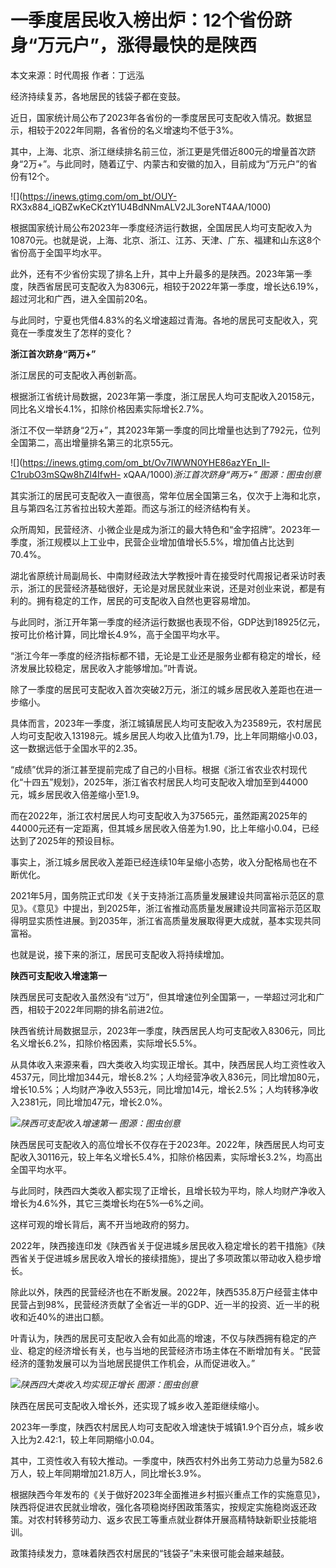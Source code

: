 # 一季度居民收入榜出炉：12个省份跻身“万元户”，涨得最快的是陕西

本文来源：时代周报 作者：丁远泓

经济持续复苏，各地居民的钱袋子都在变鼓。

近日，国家统计局公布了2023年各省份的一季度居民可支配收入情况。数据显示，相较于2022年同期，各省份的名义增速均不低于3%。

其中，上海、北京、浙江继续排名前三位，浙江更是凭借近800元的增量首次跻身“2万+”。与此同时，随着辽宁、内蒙古和安徽的加入，目前成为“万元户”的省份有12个。

![](https://inews.gtimg.com/om_bt/OUY-
RX3x884_iQBZwKeCKztY1U4BdNNmALV2JL3oreNT4AA/1000)

根据国家统计局公布2023年一季度经济运行数据，全国居民人均可支配收入为10870元。也就是说，上海、北京、浙江、江苏、天津、广东、福建和山东这8个省份高于全国平均水平。

此外，还有不少省份实现了排名上升，其中上升最多的是陕西。2023年第一季度，陕西省居民可支配收入为8306元，相较于2022年第一季度，增长达6.19%，超过河北和广西，进入全国前20名。

与此同时，宁夏也凭借4.83%的名义增速超过青海。各地的居民可支配收入，究竟在一季度发生了怎样的变化？

**浙江首次跻身“两万+”**

浙江居民的可支配收入再创新高。

根据浙江省统计局数据，2023年第一季度，浙江居民人均可支配收入20158元，同比名义增长4.1%，扣除价格因素实际增长2.7%。

浙江不仅一举跻身“2万+”，其2023年第一季度的同比增量也达到了792元，位列全国第二，高出增量排名第三的北京55元。

![](https://inews.gtimg.com/om_bt/Ov7IWWN0YHE86azYEn_lI-C1rubO3mSQw8hZl4IfwH-
xQAA/1000)_浙江首次跻身“两万+” 图源：图虫创意_

其实浙江的居民可支配收入一直很高，常年位居全国第三名，仅次于上海和北京，且与第四名江苏省拉出较大差距。而这与浙江的经济结构有关。

众所周知，民营经济、小微企业是成为浙江的最大特色和“金字招牌”。2023年一季度，浙江规模以上工业中，民营企业增加值增长5.5%，增加值占比达到70.4%。

湖北省原统计局副局长、中南财经政法大学教授叶青在接受时代周报记者采访时表示，浙江的民营经济基础很好，无论是对居民就业来说，还是对创业来说，都是有利的。拥有稳定的工作，居民的可支配收入自然也更容易增加。

与此同时，浙江开年第一季度的经济运行数据也表现不俗，GDP达到18925亿元，按可比价格计算，同比增长4.9%，高于全国平均水平。

“浙江今年一季度的经济指标都不错，无论是工业还是服务业都有稳定的增长，经济发展比较稳定，居民收入才能够增加。”叶青说。

除了一季度的居民可支配收入首次突破2万元，浙江的城乡居民收入差距也在进一步缩小。

具体而言，2023年一季度，浙江城镇居民人均可支配收入为23589元，农村居民人均可支配收入13198元。城乡居民人均收入比值为1.79，比上年同期缩小0.03，这一数据远低于全国水平的2.35。

“成绩”优异的浙江甚至提前完成了自己的小目标。根据《浙江省农业农村现代化“十四五”规划》，2025年，浙江省农村居民人均可支配收入增加至到44000元，城乡居民收入倍差缩小至1.9。

而在2022年，浙江农村居民人均可支配收入为37565元，虽然距离2025年的44000元还有一定距离，但其城乡居民收入倍差为1.90，比上年缩小0.04，已经达到了2025年的预设目标。

事实上，浙江城乡居民收入差距已经连续10年呈缩小态势，收入分配格局也在不断优化。

2021年5月，国务院正式印发《关于支持浙江高质量发展建设共同富裕示范区的意见》。《意见》中提出，到2025年，浙江省推动高质量发展建设共同富裕示范区取得明显实质性进展。到2035年，浙江省高质量发展取得更大成就，基本实现共同富裕。

也就是说，接下来的浙江，居民可支配收入将持续增加。

**陕西可支配收入增速第一**

陕西居民可支配收入虽然没有“过万”，但其增速位列全国第一，一举超过河北和广西，相较于2022年同期的排名前进2位。

陕西省统计局数据显示，2023年一季度，陕西居民人均可支配收入8306元，同比名义增长6.2%，扣除价格因素，实际增长5.5%。

从具体收入来源来看，四大类收入均实现正增长。其中，陕西居民人均工资性收入4537元，同比增加344元，增长8.2%；人均经营净收入836元，同比增加80元，增长10.5%；人均财产净收入553元，同比增加14元，增长2.5%；人均转移净收入2381元，同比增加47元，增长2.0%。

![](https://inews.gtimg.com/om_bt/OOgFO9GgyTpfMDDDGNoLL1nz2ugLZfQ9ZhXV596mb-584AA/1000)_陕西可支配收入增速第一
图源：图虫创意_

陕西居民可支配收入的高位增长不仅存在于2023年。2022年，陕西居民人均可支配收入30116元，较上年名义增长5.4%，扣除价格因素，实际增长3.2%，均高出全国平均水平。

与此同时，陕西四大类收入都实现了正增长，且增长较为平均，除人均财产净收入增长为4.6%外，其它三类增长均在5%—6%之间。

这样可观的增长背后，离不开当地政府的努力。

2022年，陕西接连印发《陕西省关于促进城乡居民收入稳定增长的若干措施》《陕西省关于促进城乡居民收入增长的接续措施》，提出了多项政策以带动收入稳步增长。

除此以外，陕西的民营经济也在不断发展。2022年，陕西535.8万户经营主体中民营占到98%，民营经济贡献了全省近一半的GDP、近一半的投资、近一半的税收和近40%的进出口额。

叶青认为，陕西的居民可支配收入会有如此高的增速，不仅与陕西拥有稳定的产业、稳定的经济增长有关，也与当地的民营经济市场主体在不断增加有关。“民营经济的蓬勃发展可以为当地居民提供工作机会，从而促进收入。”

![](https://inews.gtimg.com/om_bt/OeT8yWyT69D2ZvLhZ7N-7AIlwyFld268o7YUeAC_wKXvkAA/1000)_陕西四大类收入均实现正增长
图源：图虫创意_

陕西在居民可支配收入增长外，还实现了城乡收入差距继续缩小。

2023年一季度，陕西农村居民人均可支配收入增速快于城镇1.9个百分点，城乡收入比为2.42∶1，较上年同期缩小0.04。

其中，工资性收入有较大推动。一季度中，陕西农村外出务工劳动力总量为582.6万人，较上年同期增加21.8万人，同比增长3.9%。

根据陕西今年发布的《关于做好2023年全面推进乡村振兴重点工作的实施意见》，陕西将促进农民就业增收，强化各项稳岗纾困政策落实，按规定实施稳岗返还政策。对农村转移劳动力、返乡农民工等重点就业群体开展高精特缺新职业技能培训。

政策持续发力，意味着陕西农村居民的“钱袋子”未来很可能会越来越鼓。

